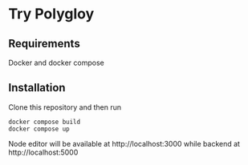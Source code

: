 # Try Polygloy

## Requirements
Docker and docker compose

## Installation
Clone this repository and then run
```
docker compose build
docker compose up
```
Node editor will be available at http://localhost:3000 while backend at http://localhost:5000


